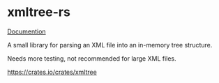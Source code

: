 xmltree-rs
==========

[Documention](https://eminence.github.io/xmltree-rs/doc/xmltree/index.html)

A small library for parsing an XML file into an in-memory tree structure.

Needs more testing, not recommended for large XML files.

https://crates.io/crates/xmltree


